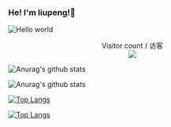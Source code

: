 ### He! I'm liupeng!👋

<!--
**liupengzhouyi/liupengzhouyi** is a ✨ _special_ ✨ repository because its `README.md` (this file) appears on your GitHub profile.

Here are some ideas to get you started:

- 🔭 I’m currently working on ...
- 🌱 I’m currently learning ...
- 👯 I’m looking to collaborate on ...
- 🤔 I’m looking for help with ...
- 💬 Ask me about ...
- 📫 How to reach me: ...
- 😄 Pronouns: ...
- ⚡ Fun fact: ...
-->


<img src="http://123.56.167.84:8080/File/downloadFile/helloworld.png" alt="Hello world">

<center>
<p align="center"> 
  Visitor count / 访客
  <br>
  <img src="https://profile-counter.glitch.me/liupengzhouyi/count.svg" />
</p>
</center>


![Anurag's github stats](https://github-readme-stats.vercel.app/api?username=liupengzhouyi&show_icons=true)

![Anurag's github stats](https://github-readme-stats.vercel.app/api?username=liupengzhouyi&show_icons=true&theme=radical)

[![Top Langs](https://github-readme-stats.vercel.app/api/top-langs/?username=liupengzhouyi)](https://github.com/anuraghazra/github-readme-stats)

[![Top Langs](https://github-readme-stats.vercel.app/api/top-langs/?username=liupengzhouyi&layout=compact)](https://github.com/anuraghazra/github-readme-stats)


